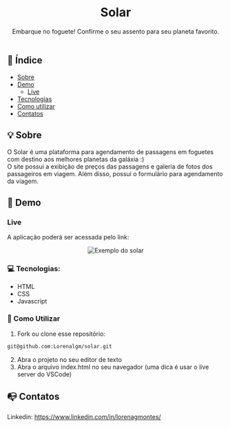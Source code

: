 <br />
<p align="center">
    <h1 align="center">Solar</h1>

  <p align="center">    
     Embarque no foguete! Confirme o seu assento para seu planeta favorito.
       <br />
    <br />
  </p> 

## :checkered_flag: Índice

* [Sobre](#bulb-sobre)
* [Demo](#iphone-demo)
  * [Live](#live)  
* [Tecnologias](#computer-tecnologias)
* [Como utilizar](#wrench-como-utilizar)
* [Contatos](#mailbox_with_no_mail-contatos)

## :bulb: Sobre
O Solar é uma plataforma para agendamento de passagens em foguetes com destino aos melhores planetas da galáxia :)<br> 
O site possui a exibição de preços das passagens e galeria de fotos dos passageiros em viagem. Além disso, possui o formulário para agendamento da viagem.


## :iphone: Demo

### Live

A aplicação poderá ser acessada pelo link: 

<p align="center">
<img src="https://i.ibb.co/BK7S5cD/solardemo.gif" alt="Exemplo do solar">
</p>


### :computer: Tecnologias:
- HTML
- CSS
- Javascript

### :wrench: Como Utilizar

1. Fork ou clone esse repositório:
```sh 
git@github.com:Lorenalgm/solar.git
```
2. Abra o projeto no seu editor de texto
3. Abra o arquivo index.html no seu navegador (uma dica é usar o live server do VSCode)

## :mailbox_with_no_mail: Contatos
Linkedin: https://www.linkedin.com/in/lorenagmontes/

   
